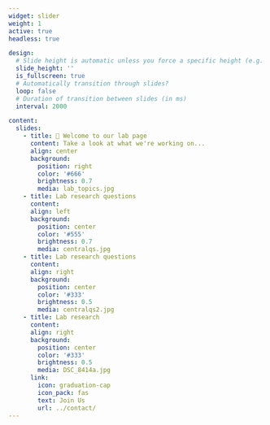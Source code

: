 ```yaml
---
widget: slider
weight: 1
active: true
headless: true

design:
  # Slide height is automatic unless you force a specific height (e.g. '400px')
  slide_height: ''
  is_fullscreen: true
  # Automatically transition through slides?
  loop: false
  # Duration of transition between slides (in ms)
  interval: 2000

content:
  slides:
    - title: 👋 Welcome to our lab page
      content: Take a look at what we're working on...
      align: center
      background:
        position: right
        color: '#666'
        brightness: 0.7
        media: lab_topics.jpg
    - title: Lab research questions
      content: 
      align: left
      background:
        position: center
        color: '#555'
        brightness: 0.7
        media: centralqs.jpg
    - title: Lab research questions
      content: 
      align: right
      background:
        position: center
        color: '#333'
        brightness: 0.5
        media: centralqs2.jpg
    - title: Lab research 
      content: 
      align: right
      background:
        position: center
        color: '#333'
        brightness: 0.5
        media: DSC_8414a.jpg
      link:
        icon: graduation-cap
        icon_pack: fas
        text: Join Us
        url: ../contact/
---
```

